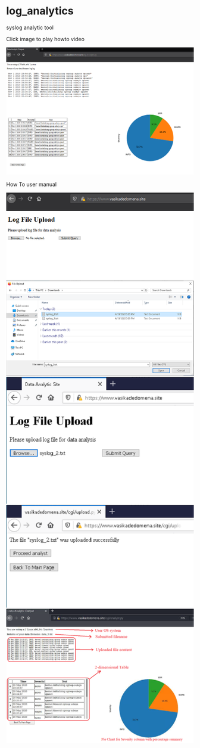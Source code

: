 # log_analytics
syslog analytic tool

Click image to play howto video

[![Watch the video](https://github.com/scheehan/log_analytics/blob/master/tmp/win_ui_output.png)](https://youtu.be/WKhBria18cM)

How To user manual


![Image of screenshot](https://github.com/scheehan/log_analytics/blob/master/images/UI_upload.png)
![Image of screenshot](https://github.com/scheehan/log_analytics/blob/master/images/browse_file.png)
![Image of screenshot](https://github.com/scheehan/log_analytics/blob/master/images/selected_file.png)
![Image of screenshot](https://github.com/scheehan/log_analytics/blob/master/images/upload_success.png)
![Image of screenshot](https://github.com/scheehan/log_analytics/blob/master/images/linux_ui_output_exp.png)
